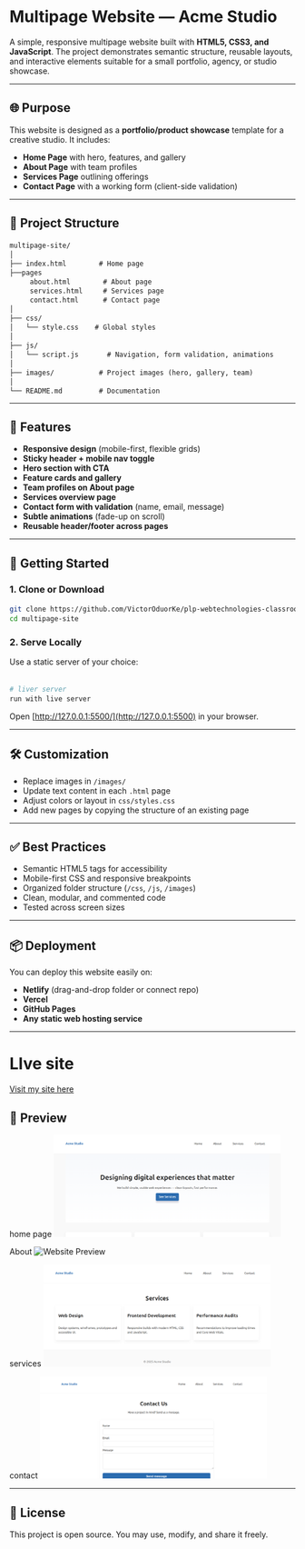 # Multipage Website — Acme Studio

A simple, responsive multipage website built with **HTML5, CSS3, and JavaScript**. The project demonstrates semantic structure, reusable layouts, and interactive elements suitable for a small portfolio, agency, or studio showcase.

---

## 🌐 Purpose
This website is designed as a **portfolio/product showcase** template for a creative studio. It includes:
- **Home Page** with hero, features, and gallery
- **About Page** with team profiles
- **Services Page** outlining offerings
- **Contact Page** with a working form (client-side validation)

---

## 📂 Project Structure
```
multipage-site/
│
├── index.html        # Home page
├──pages
     about.html        # About page
     services.html     # Services page
     contact.html      # Contact page
│
├── css/
│   └── style.css    # Global styles
│
├── js/
│   └── script.js       # Navigation, form validation, animations
│
├── images/           # Project images (hero, gallery, team)
│
└── README.md         # Documentation
```

---

## 🎨 Features
- **Responsive design** (mobile-first, flexible grids)
- **Sticky header + mobile nav toggle**
- **Hero section with CTA**
- **Feature cards and gallery**
- **Team profiles on About page**
- **Services overview page**
- **Contact form with validation** (name, email, message)
- **Subtle animations** (fade-up on scroll)
- **Reusable header/footer across pages**

---

## 🚀 Getting Started

### 1. Clone or Download
```bash
git clone https://github.com/VictorOduorKe/plp-webtechnologies-classroom-july2025-july-2025-final-project-and-deployment-Final-Project-and-Depl.git
cd multipage-site
```

### 2. Serve Locally
Use a static server of your choice:
```bash

# liver server
run with live server
```
Open [http://127.0.0.1:5500/](http://127.0.0.1:5500) in your browser.

---

## 🛠️ Customization
- Replace images in `/images/`
- Update text content in each `.html` page
- Adjust colors or layout in `css/styles.css`
- Add new pages by copying the structure of an existing page

---

## ✅ Best Practices
- Semantic HTML5 tags for accessibility
- Mobile-first CSS and responsive breakpoints
- Organized folder structure (`/css`, `/js`, `/images`)
- Clean, modular, and commented code
- Tested across screen sizes

---

## 📦 Deployment
You can deploy this website easily on:
- **Netlify** (drag-and-drop folder or connect repo)
- **Vercel**
- **GitHub Pages**
- **Any static web hosting service**

---
# LIve site
<a href="http://acme-studio.netlify.app/">Visit my site here</a>

## 📸 Preview
home page
<img src="./images/home.png" alt="Website Preview" width="400">

About
<img src="./images/home.about.png" alt="Website Preview" width="400">

services
<img src="./images/SERVICES.png" alt="Website Preview" width="400">

contact
<img src="./images/contact.png" alt="Website Preview" width="400">


---

## 📄 License
This project is open source. You may use, modify, and share it freely.
